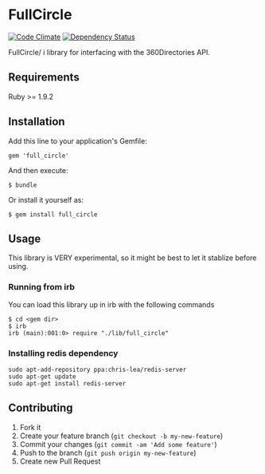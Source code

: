 # FullCircle

[![Code Climate](https://codeclimate.com/github/aaronrenner/full_circle.png)](https://codeclimate.com/github/aaronrenner/full_circle)
[![Dependency Status](https://gemnasium.com/aaronrenner/full_circle.png)](https://gemnasium.com/aaronrenner/full_circle)

FullCircle/ i library for interfacing with the 360Directories API.

## Requirements

Ruby >= 1.9.2

## Installation

Add this line to your application's Gemfile:

    gem 'full_circle'

And then execute:

    $ bundle

Or install it yourself as:

    $ gem install full_circle

## Usage

This library is VERY experimental, so it might be best to let it stablize before using.

### Running from irb

You can load this library up in irb with the following commands

    $ cd <gem dir>
    $ irb
    irb (main):001:0> require "./lib/full_circle"

### Installing redis dependency

    sudo apt-add-repository ppa:chris-lea/redis-server
    sudo apt-get update
    sudo apt-get install redis-server


## Contributing

1. Fork it
2. Create your feature branch (`git checkout -b my-new-feature`)
3. Commit your changes (`git commit -am 'Add some feature'`)
4. Push to the branch (`git push origin my-new-feature`)
5. Create new Pull Request
